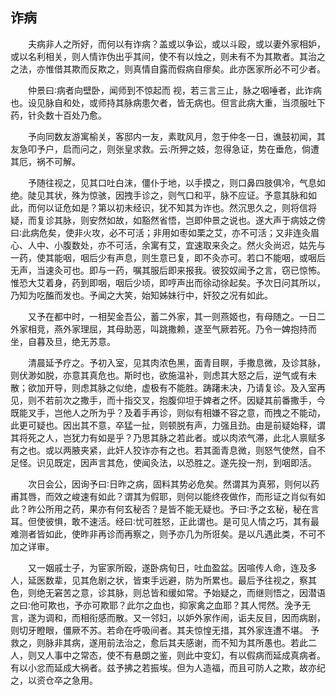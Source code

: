 ## 诈病


&emsp;&emsp;夫病非人之所好，而何以有诈病？盖或以争讼，或以斗殴，或以妻外家相妒，或以名利相关，则人情诈伪出乎其间，使不有以烛之，则未有不为其欺者。其治之之法，亦惟借其欺而反欺之，则真情自露而假病自瘳矣。此亦医家所必不可少者。

&emsp;&emsp;仲景曰∶病者向壁卧，闻师到不惊起而 视，若三言三止，脉之咽唾者，此诈病也。设见脉自和处，或师持其脉病患欠者，皆无病也。但言此病大重，当须服吐下药，针灸数十百处乃愈。

&emsp;&emsp;予向同数友游寓榆关，客邸内一友，素耽风月，忽于仲冬一日，谯鼓初闻，其友急叩予户，启而问之，则张皇求救。云∶所狎之妓，忽得急证，势在垂危，倘遭其厄，祸不可解。

&emsp;&emsp;予随往视之，见其口吐白沫，僵仆于地，以手摸之，则口鼻四肢俱冷，气息如绝。陡见其状，殊为惊骇，因拽手诊之，则气口和平，脉不应证。予意其脉和如此，而何以证危如是？第以初未经识，犹不知其为诈也。然沉思久之，则将信将疑，而复诊其脉，则安然如故，如豁然省悟，岂即仲景之说也。遂大声于病妓之傍曰∶此病危矣，使非火攻，必不可活；非用如枣如栗之艾，亦不可活；又非连灸眉心、人中、小腹数处，亦不可活，余寓有艾，宜速取来灸之。然火灸尚迟，姑先与一药，使其能咽，咽后少有声息，则生意已复，即不灸亦可。若口不能咽，或咽后无声，当速灸可也。即与一药，嘱其服后即来报我。彼狡奴闻予之言，窃已惊怖。惟恐大艾着身，药到即咽，咽后少顷，即哼声出而徐动徐起矣。予次日问其所以，乃知为吃醢而发也。予闻之大笑，始知姊妹行中，奸狡之况有如此。

&emsp;&emsp;又予在都中时，一相契金吾公，蓄二外家，其一则燕姬也，有母随之。一日二外家相竞，燕外家理屈，其母助恶，叫跳撒赖，遂至气厥若死。乃令一婢抱持而坐，自暮及旦，绝无苏意。

&emsp;&emsp;清晨延予疗之。予初入室，见其肉浓色黑，面青目瞑，手撒息微，及诊其脉，则伏渺如脱，亦意其真危也。斯时也，欲施温补，则虑其大怒之后，逆气或有未散；欲加开导，则虑其脉之似绝，虚极有不能胜。踌躇未决，乃请复诊。及入室再见，则不若前次之撒手，而十指交叉，抱腹仰坦于婢者之怀。因疑其前番撒手，今既能叉手，岂他人之所为乎？及着手再诊，则似有相嫌不容之意，而拽之不能动，此更可疑也。因出其不意，卒猛一扯，则顿脱有声，力强且劲。由是前疑始释，谓其将死之人，岂犹力有如是乎？乃思其脉之若此者。或以肉浓气滞，此北人禀赋多有之也。或以两腋夹紧，此奸人狡诈亦有之也。若其面青息微，则怒气使然，自不足怪。识见既定，因声言其危，使闻灸法，以恐胜之。遂先投一剂，到咽即活。

&emsp;&emsp;次日会公，因询予曰∶日昨之病，固料其势必危矣。然谓其为真邪，则何以药甫其唇，而效之峻速有如此？谓其为假耶，则何以能终夜做作，而形证之肖似有如此？昨公所用之药，果亦有何玄秘否？是皆不能无疑也。予曰∶予之玄秘，秘在言耳。但使彼惧，敢不速活。经曰∶忧可胜怒，正此谓也。是可见人情之巧，其有最难测者皆如此，使昨非再诊而再察之，则予亦几为所诳矣。是以凡遇此类，不可不加之详审。

&emsp;&emsp;又一姻戚士子，为宦家所殴，遂卧病旬日，吐血盈盆。因喧传人命，连及多人，延医数辈，见其危剧之状，皆束手远避，防为所累也。最后予往视之，察其色，则绝无窘苦之意，诊其脉，则总皆和缓如常。予始疑之，而继则悟之，因潜语之曰∶他可欺也，予亦可欺耶？此尔之血也，抑家禽之血耶？其人愕然。浼予无言，遂为调和，而相衔感而散。又一邻妇，以妒外家作闹，诟夫反目，因而病剧，则切牙瞪眼，僵厥不苏。若命在呼吸间者。其夫惊惶无措，其外家连遭不堪。 予救之，则脉非其病，遂用前法治之，愈后其夫感谢，而不知为其所愚也。若此二人，则又人事中之常态，使不有悬朗之鉴，则此中变幻，有以假病而延成真病者。有以小忿而延成大祸者。兹予拂之若振埃。但为人造福，而且可防人之欺，故亦纪之，以资仓卒之急用。

